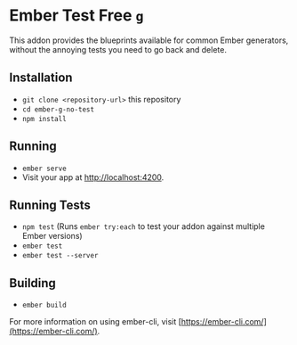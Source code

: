 # Ember Test Free `g`

This addon provides the blueprints available for common Ember generators, without the
annoying tests you need to go back and delete.

## Installation

* `git clone <repository-url>` this repository
* `cd ember-g-no-test`
* `npm install`

## Running

* `ember serve`
* Visit your app at [http://localhost:4200](http://localhost:4200).

## Running Tests

* `npm test` (Runs `ember try:each` to test your addon against multiple Ember versions)
* `ember test`
* `ember test --server`

## Building

* `ember build`

For more information on using ember-cli, visit [https://ember-cli.com/](https://ember-cli.com/).
